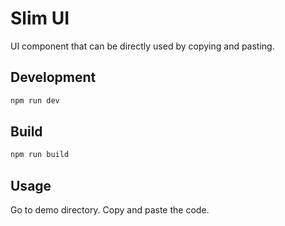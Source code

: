 # Slim UI

UI component that can be directly used by copying and pasting.

## Development

```bash
npm run dev
```

## Build

```bash
npm run build
```

## Usage

Go to demo directory. Copy and paste the code.